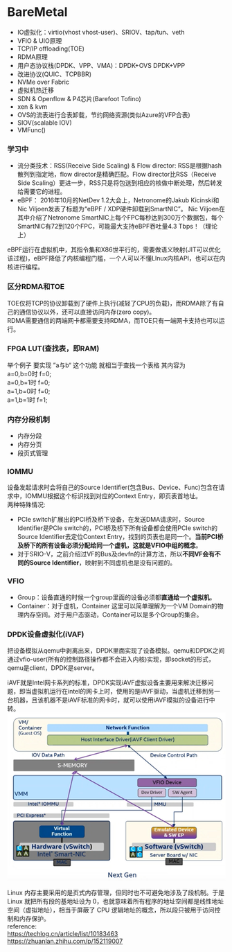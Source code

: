 # BareMetal

- IO虚拟化：virtio(vhost vhost-user)、SRIOV、tap/tun、veth
- VFIO & UIO原理
- TCP/IP offloading(TOE)
- RDMA原理
- 用户态协议栈(DPDK、VPP、VMA)：DPDK+OVS DPDK+VPP
- 改进协议(QUIC、TCPBBR)
- NVMe over Fabric
- 虚拟机热迁移
- SDN & Openflow & P4芯片(Barefoot Tofino)
- xen & kvm
- OVS的流表进行合表卸载，节约网络资源(类似Azure的VFP合表)
- SIOV(scalable IOV)
- VMFunc()

### 学习中
- 流分类技术：RSS(Receive Side Scaling) & Flow director:
RSS是根据hash散列到指定地，flow director是精确匹配。Flow director比RSS（Receive Side Scaling）更进一步，RSS只是将包送到相应的核做中断处理，然后转发给需要它的进程。
- eBPF：
2016年10月的NetDev 1.2大会上，Netronome的Jakub Kicinski和Nic Viljoen发表了标题为“eBPF / XDP硬件卸载到SmartNIC”。 Nic Viljoen在其中介绍了Netronome SmartNIC上每个FPC每秒达到300万个数据包，每个SmartNIC有72到120个FPC，可能最大支持eBPF吞吐量4.3 Tbps！（理论上）

eBPF运行在虚拟机中，其指令集和X86世平行的，需要做语义映射(JIT可以优化该过程)，eBPF降低了内核编程门槛，一个人可以不懂LInux内核API，也可以在内核进行编程。


### 区分RDMA和TOE
TOE仅将TCP的协议卸载到了硬件上执行(减轻了CPU的负载)，而RDMA除了有自己的通信协议以外，还可以直接访问内存(zero copy)。
</br>
RDMA需要通信的两端网卡都需要支持RDMA，而TOE只有一端网卡支持也可以运行。

### FPGA LUT(查找表，即RAM)
举个例子 要实现 ”a与b“ 这个功能 就相当于查找一个表格 其内容为</br>
a=0,b=0时 f=0;</br>
a=0,b=1时 f=0;</br>
a=1,b=0时 f=0;</br>
a=1,b=1时 f=1;

### 内存分段机制
- 内存分段
- 内存分页
- 段页式管理

### IOMMU
设备发起请求时会将自己的Source Identifier(包含Bus、Device、Func)包含在请求中，IOMMU根据这个标识找到对应的Context Entry，即页表首地址。</br>
两种特殊情况:
- PCIe switch扩展出的PCI桥及桥下设备，在发送DMA请求时，Source Identifier是PCIe switch的，PCI桥及桥下所有设备都会使用PCIe switch的Source Identifier去定位Context Entry，找到的页表也是同一个。**当前PCI桥及桥下的所有设备必须分配给同一个虚机，这就是VFIO中组的概念**。
- 对于SRIO-V，之前介绍过VF的Bus及devfn的计算方法，所以**不同VF会有不同的Source Identifier**，映射到不同虚机也是没有问题的。

### VFIO
- Group：设备直通的时候一个group里面的设备必须都**直通给一个虚拟机**。
- Container：对于虚机，Container 这里可以简单理解为一个VM Domain的物理内存空间。对于用户态驱动，Container可以是多个Group的集合。

### DPDK设备虚拟化(iVAF)
把设备模拟从qemu中剥离出来，DPDK里面实现了设备模拟。qemu和DPDK之间通过vfio-user(所有的控制路径操作都不会进入内核)实现，即socket的形式，qemu是client，DPDK是server。</br>

iAVF就是Intel网卡系列的标准，DPDK实现iAVF虚拟设备主要用来解决迁移问题，即当虚拟机运行在intel的网卡上时，使用的是iAVF驱动，当虚机迁移到另一台机器，且该机器不是iAVF标准的网卡时，就可以使用iAVF模拟的设备进行中转。
![](https://github.com/CJTSAJ/BareMetal/blob/master/picture/iAVF%E8%AE%BE%E5%A4%87%E8%99%9A%E6%8B%9F%E5%8C%96.png)


Linux 内存主要采用的是页式内存管理，但同时也不可避免地涉及了段机制。于是 Linux 就把所有段的基地址设为 0，也就意味着所有程序的地址空间都是线性地址空间（虚拟地址），相当于屏蔽了 CPU 逻辑地址的概念，所以段只被用于访问控制和内存保护。</br>
reference:</br>
https://techlog.cn/article/list/10183463 </br>
https://zhuanlan.zhihu.com/p/152119007
